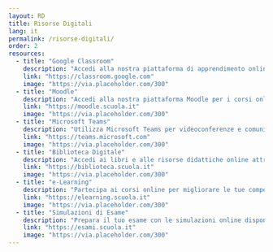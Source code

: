 ```yaml
---
layout: RD
title: Risorse Digitali
lang: it
permalink: /risorse-digitali/
order: 2
resources:
  - title: "Google Classroom"
    description: "Accedi alla nostra piattaforma di apprendimento online per gestire i compiti, i materiali didattici e le comunicazioni con gli insegnanti."
    link: "https://classroom.google.com"
    image: "https://via.placeholder.com/300"
  - title: "Moodle"
    description: "Accedi alla nostra piattaforma Moodle per i corsi online e le risorse didattiche aggiuntive."
    link: "https://moodle.scuola.it"
    image: "https://via.placeholder.com/300"
  - title: "Microsoft Teams"
    description: "Utilizza Microsoft Teams per videoconferenze e comunicazioni in tempo reale con insegnanti e compagni di classe."
    link: "https://teams.microsoft.com"
    image: "https://via.placeholder.com/300"
  - title: "Biblioteca Digitale"
    description: "Accedi ai libri e alle risorse didattiche online attraverso la nostra biblioteca digitale."
    link: "https://biblioteca.scuola.it"
    image: "https://via.placeholder.com/300"
  - title: "e-Learning"
    description: "Partecipa ai corsi online per migliorare le tue competenze in vari ambiti disciplinari."
    link: "https://elearning.scuola.it"
    image: "https://via.placeholder.com/300"
  - title: "Simulazioni di Esame"
    description: "Prepara il tuo esame con le simulazioni online disponibili sul nostro sito."
    link: "https://esami.scuola.it"
    image: "https://via.placeholder.com/300"
---
```

